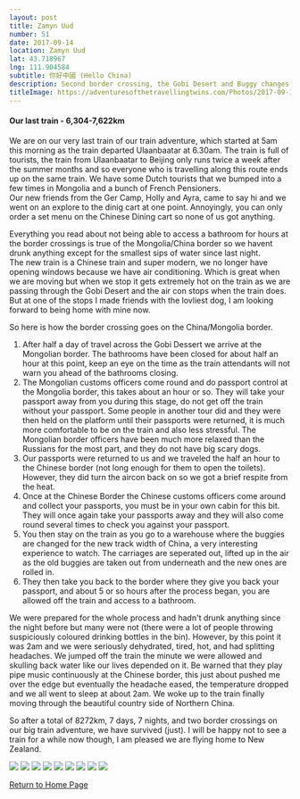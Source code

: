 ```yaml
---
layout: post
title: Zamyn Uud
number: 51
date: 2017-09-14
location: Zamyn Uud
lat: 43.718967
lng: 111.904584
subtitle: 你好中國 (Hello China)
description: Second border crossing, the Gobi Desert and Buggy changes. 
titleImage: https://adventuresofthetravellingtwins.com/Photos/2017-09-14-ZamynUud/cover-min.JPG
---
```


<h4>Our last train - 6,304-7,622km</h4>

We are on our very last train of our train adventure, which started at 5am this morning as the train departed Ulaanbaatar at 6.30am. The train is full of tourists, the train from Ulaanbaatar to Beijing only runs twice a week after the summer months and so everyone who is travelling along this route ends up on the same train. We have some Dutch tourists that we bumped into a few times in Mongolia and a bunch of French Pensioners. <br/>
Our new friends from the Ger Camp, Holly and Ayra, came to say hi and we went on an explore to the dinig cart at one point. Annoyingly, you can only order a set menu on the Chinese Dining cart so none of us got anything.

Everything you read about not being able to access a bathroom for hours at the border crossings is true of the Mongolia/China border so we havent drunk anything except for the smallest sips of water since last night. <br/>
The new train is a Chinese train and super modern, we no longer have opening windows because we have air conditioning. Which is great when we are moving but when we stop it gets extremely hot on the train as we are passing through the Gobi Desert and the air con stops when the train does. But at one of the stops I made friends with the lovliest dog, I am looking forward to being home with mine now. 

So here is how the border crossing goes on the China/Mongolia border. <br/>
1. After half a day of travel across the Gobi Dessert we arrive at the Mongolian border. The bathrooms have been closed for about half an hour at this point, keep an eye on the time as the train attendants will not warn you ahead of the bathrooms closing.
2. The Mongolian customs officers come round and do passport control at the Mongolia border, this takes about an hour or so. They will take your passport away from you during this stage, do not get off the train without your passport. Some people in another tour did and they were then held on the platform until their passports were returned, it is much more comfortable to be on the train and also less stressful. The Mongolian border officers have been much more relaxed than the Russians for the most part, and they do not have big scary dogs. 
3. Our passports were returned to us and we traveled the half an hour to the Chinese border (not long enough for them to open the toilets). However, they did turn the aircon back on so we got a brief respite from the heat. 
3. Once at the Chinese Border the Chinese customs officers come around and collect your passports, you must be in your own cabin for this bit. They will once again take your passports away and they will also come round several times to check you against your passport.
4. You then stay on the train as you go to a warehouse where the buggies are changed for the new track width of China, a very interesting experience to watch. The carriages are seperated out, lifted up in the air as the old buggies are taken out from underneath and the new ones are rolled in.
5. They then take you back to the border where they give you back your passport, and about 5 or so hours after the process began, you are allowed off the train and access to a bathroom.

We were prepared for the whole process and hadn't drunk anything since the night before but many were not (there were a lot of people throwing suspiciously coloured drinking bottles in the bin). However, by this point it was 2am and we were seriously dehydrated, tired, hot, and had splitting headaches. We jumped off the train the minute we were allowed and skulling back water like our lives depended on it. Be warned that they play pipe music continuously at the Chinese border, this just about pushed me over the edge but eventually the headache eased, the temperature dropped and we all went to sleep at about 2am. We woke up to the train finally moving through the beautiful country side of Northern China.

So after a total of 8272km, 7 days, 7 nights, and two border crossings on our big train adventure, we have survived (just). I will be happy not to see a train for a while now though, I am pleased we are flying home to New Zealand. 

<img src="https://adventuresofthetravellingtwins.com/Photos/2017-09-14-ZamynUud/day11-min.JPG" class="image1">
<img src="https://adventuresofthetravellingtwins.com/Photos/2017-09-14-ZamynUud/day12-min.JPG" class="image1">
<img src="https://adventuresofthetravellingtwins.com/Photos/2017-09-14-ZamynUud/day13-min.JPG" class="image1">
<img src="https://adventuresofthetravellingtwins.com/Photos/2017-09-14-ZamynUud/day14-min.JPG" class="image1">
<img src="https://adventuresofthetravellingtwins.com/Photos/2017-09-14-ZamynUud/day15-min.JPG" class="image1">
<img src="https://adventuresofthetravellingtwins.com/Photos/2017-09-14-ZamynUud/day16-min.JPG" class="image1">
<img src="https://adventuresofthetravellingtwins.com/Photos/2017-09-14-ZamynUud/day17-min.JPG" class="image1">
<img src="https://adventuresofthetravellingtwins.com/Photos/2017-09-14-ZamynUud/day18-min.JPG" class="image1">
<img src="https://adventuresofthetravellingtwins.com/Photos/2017-09-14-ZamynUud/day19-min.JPG" class="image1">

<a href="https://adventuresofthetravellingtwins.com/">Return to Home Page</a>
